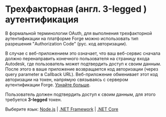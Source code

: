 # Трехфакторная (англ. 3-legged ) аутентификация

В формальной терминологии OAuth, для выполнения трехфакторной аутентификации на платформе Forge можно использовать тип разрешения "Authorization Code" (рус. код авторизации).

В случае с веб-приложением это означает, что ваш веб-сервис сначала должно перенаправить конечного пользователя на страницу входа Autodesk, где пользователь может подтвердить доступ к своим данным. После этого в ваше приложение возвращается код авторизации (через query parameter в Callback URL). Веб-приложение обменивает этот код авторизации на токен, напрямую связываясь с сервером аутентификации Forge. [Узнайте больше](https://developer.autodesk.com/en/docs/oauth/v2/overview/basics/).

Пользователь должен подтвердить доступ к своим данным, для этого требуется **3-legged** токен. 

Выберите язык: [Node.js](oauth/3legged/nodejs) | [.NET Framework](oauth/3legged/net) | [.NET Core](oauth/3legged/netcore)
